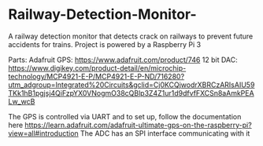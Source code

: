 # Railway-Detection-Monitor-
A railway detection monitor that detects crack on railways to prevent future accidents for trains. Project is powered by a Raspberry Pi 3

Parts:
Adafruit GPS: https://www.adafruit.com/product/746 
12 bit DAC: https://www.digikey.com/product-detail/en/microchip-technology/MCP4921-E-P/MCP4921-E-P-ND/716280?utm_adgroup=Integrated%20Circuits&gclid=Cj0KCQjwodrXBRCzARIsAIU59TKk1hB1pgjsj4QiFzpYX0VNogmO38cQBlp3Z4Z1ur1d9dfvfFXCSn8aAmkPEALw_wcB


The GPS is controlled via UART and to set up, follow the documentation here https://learn.adafruit.com/adafruit-ultimate-gps-on-the-raspberry-pi?view=all#introduction
The ADC has an SPI interface communicating with it 
